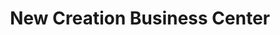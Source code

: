 ---
title: "New Creation Business Center"
url: /ganta/new-creation-business-center-2/
shop: convenience
---